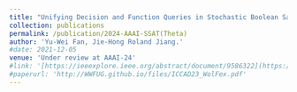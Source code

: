 ```yaml
---
title: "Unifying Decision and Function Queries in Stochastic Boolean Satisfiability"
collection: publications
permalink: /publication/2024-AAAI-SSAT(Theta)
author: 'Yu-Wei Fan, Jie-Hong Roland Jiang.'
#date: 2021-12-05
venue: 'Under review at AAAI-24'
#link: '[https://ieeexplore.ieee.org/abstract/document/9586322](https://ojs.aaai.org/index.php/AAAI/article/view/25509)'
#paperurl: 'http://WWFUG.github.io/files/ICCAD23_WolFex.pdf'
---
```

